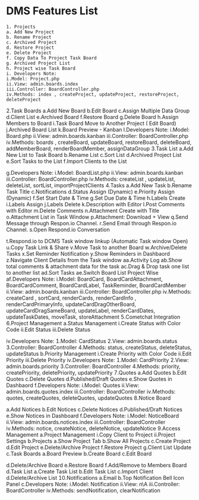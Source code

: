 # DMS Features List

```
1. Projects
a. Add New Project
b. Rename Project
c. Archived Project
d. Restore Project
e. Delete Project
f. Copy Data To Project Task Board
g. Archived Project List
h. Project wise Task Board
i. Developers Note:
i.Model: Project.php
ii.View: admin.boards.index
iii.Controller: BoardController.php
iv.Methods: index , createProject, updateProject, restoreProject,
deleteProject
```

Task Boards
aAdd New Board
bEdit Board
cAssign Multiple Data Group
dClient List
eArchived Board
fRestore Board
gDelete Board
hAssign Members to Board
iTask Board Move to Another Project  Edit Board)
jArchived Board List
kBoard Preview  Kanban
lDevelopers Note:
iModel: Board.php
iiView: admin.boards.kanban
iiiController: BoardController.php
ivMethods: boards , createBoard, updateBoard, restoreBoard,
deleteBoard, addMemberBoard, renderBoardMember,
assignDataGroup
Task List
aAdd New List to Task Board
bRename List
cSort List
dArchived Project List
eSort Tasks to the List
fImport Clients to the List


gDevelopers Note:
iModel: BoardList.php
iiView: admin.boards.kanban
iiiController: BoardController.php
ivMethods: createList , updateList, deleteList, sortList,
importProjectClients
Tasks
aAdd New Task
bRename Task Title
cNotifications
dStatus Assign Dynamic)
ePriority Assign Dynamic)
fSet Start Date & Time
gSet Due Date & Time
hLabels Create
iLabels Assign
jLabels Delete
kDescription with Editor
lPost Comments with Editor
mDelete Comments
nAttachment Create with Title
oAttachment List in Task Window
pAttachment: Download  View
qSend Message through Respon.io Channel.
rSend Email through Respon.io Channel.
sOpen Respond.io Conversation


tRespond.io to DCMS Task window linkup Automatic Task window Open)
uCopy Task Link & Share
vMove Task to another Board
wArchive/Delete Tasks
xSet Reminder Notification
yShow Reminders in Dashbaord
zNavigate Client Details from the Task window
aaActivity Log
abShow total comments & attachment data for the task
acDrag & Drop task one list to another list
adSort Tasks
aeSwitch Board List Project Wise
afDevelopers Note:
iModel: BoardCard, BoardCardAttachment, BoardCardComment,
BoardCardLabel, TaskReminder, BoardCardMember
iiView: admin.boards.kanban
iiiController: BoardController.php
ivMethods: createCard , sortCard, renderCards, renderCardInfo ,
renderCardPrimaryInfo, updateCardDragOtherBoard,
updateCardDragSameBoard, updateLabel, renderCardDates,
updateTaskDates, moveTask, storeAttachment
Cometchat Integration
Project Management
aStatus Management
iCreate Status with Color Code
iiEdit Status
iiiDelete Status


ivDevelopers Note:
Model: CardStatus
View: admin.boards.status
Controller: BoardController
Methods: status, createStatus, deleteStatus, updateStatus
bPriority Management
iCreate Priority with Color Code
iiEdit Priority
iiiDelete Priority
ivDevelopers Note:
Model: CardPriority
View: admin.boards.priority
Controller: BoardController
Methods: priority, createPriority, deletePriority, updatePriority
Quotes
aAdd Quotes
bEdit Quotes
cDelete Quotes
dPublished/Draft Quotes
eShow Quotes in Dashbaord
fDevelopers Note:
iModel: Quotes
iiView: admin.boards.quotes.index
iiiController: BoardController
ivMethods: quotes, createQuotes, deleteQuotes, updateQuotes
Notice Board


aAdd Notices
bEdit Notices
cDelete Notices
dPublished/Draft Notices
eShow Notices in Dashboard
fDevelopers Note:
iModel: NoticeBoard
iiView: admin.boards.notices.index
iiiController: BoardController
ivMethods: notice, createNotice, deleteNotice, updateNotice
Access Management
aProject Management
iCopy Client to Project
iiProject Settings
bProjects
aShow Project Tab
bShow All Projects
cCreate Project
dEdit Project
eDelete/Archive Project
fRestore Project
gClient List Update
cTask Boards
aBoard Preview
bCreate Board
cEdit Board


dDelete/Archive Board
eRestore Board
fAdd/Remove to Members Board
dTask List
aCreate Task List
bEdit Task List
cImport Client
dDelete/Archive List
Notifications
aEmail
bTop Notification Bell Icon Panel
cDevelopers Note:
iModel: Notification
iiView: n\A
iiiController: BoardController
ivMethods: sendNotification, clearNotification


